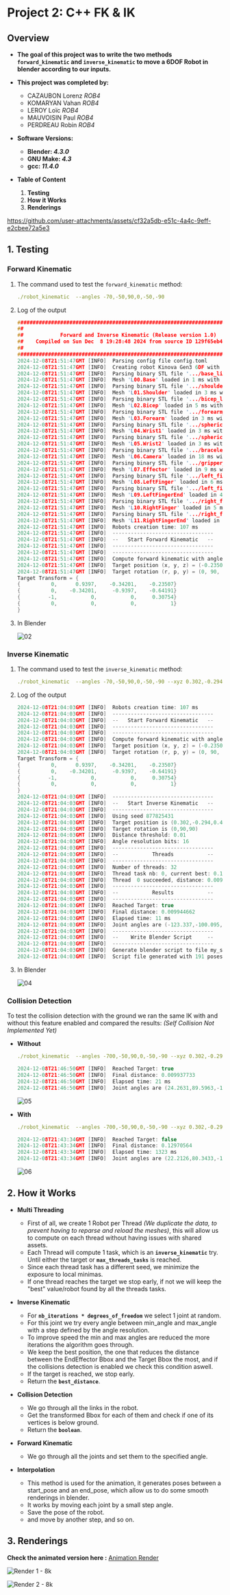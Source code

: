 # Project 2: C++ FK & IK


## Overview

-   **The goal of this project was to write the two methods `forward_kinematic` and `inverse_kinematic` to move a **6DOF Robot in blender** according to our inputs.**

-   **This project was completed by:**

    -   CAZAUBON Lorenz *ROB4*
    -   KOMARYAN Vahan *ROB4*
    -   LEROY Loïc *ROB4*
    -   MAUVOISIN Paul *ROB4*
    -   PERDREAU Robin *ROB4*

-   **Software Versions:**
    - **Blender: *4.3.0***
    - **GNU Make: *4.3***
    - **gcc: *11.4.0***
  
- **Table of Content**
  1. **Testing**
  2. **How it Works**
  3. **Renderings**



https://github.com/user-attachments/assets/cf32a5db-e51c-4a4c-9eff-e2cbee72a5e3



## 1. Testing

### Forward Kinematic

1.  The command used to test the `forward_kinematic` method:
   
    ```yaml
    ./robot_kinematic  --angles -70,-50,90,0,-50,-90
    ```
2.  Log of the output
   
    ```c
    ################################################################################
    ##                                                                            ##
    ##            Forward and Inverse Kinematic (Release version 1.0)             ##
    ##    Compiled on Sun Dec  8 19:28:48 2024 from source ID 129f65eb44a7+12     ##
    ##                                                                            ##
    ################################################################################
    2024-12-08T21:51:47GMT [INFO]  Parsing config file config.toml
    2024-12-08T21:51:47GMT [INFO]  Creating robot Kinova Gen3 6DF with vision
    2024-12-08T21:51:47GMT [INFO]  Parsing binary STL file '.../base_link.stl' with 209784 bytes
    2024-12-08T21:51:47GMT [INFO]  Mesh 'L00.Base' loaded in 1 ms with 2,126 vertices and 4,194 facets
    2024-12-08T21:51:47GMT [INFO]  Parsing binary STL file '.../shoulder_link.stl' with 476984 bytes
    2024-12-08T21:51:47GMT [INFO]  Mesh 'L01.Shoulder' loaded in 3 ms with 4,793 vertices and 9,538 facets
    2024-12-08T21:51:47GMT [INFO]  Parsing binary STL file '.../bicep_link.stl' with 783384 bytes
    2024-12-08T21:51:47GMT [INFO]  Mesh 'L02.Bicep' loaded in 5 ms with 7,845 vertices and 15,666 facets
    2024-12-08T21:51:47GMT [INFO]  Parsing binary STL file '.../forearm_link.stl' with 456284 bytes
    2024-12-08T21:51:47GMT [INFO]  Mesh 'L03.Forearm' loaded in 3 ms with 4,593 vertices and 9,124 facets
    2024-12-08T21:51:47GMT [INFO]  Parsing binary STL file '.../spherical_wrist_1_link.stl' with 546484 bytes
    2024-12-08T21:51:47GMT [INFO]  Mesh 'L04.Wrist1' loaded in 3 ms with 5,496 vertices and 10,928 facets
    2024-12-08T21:51:47GMT [INFO]  Parsing binary STL file '.../spherical_wrist_2_link.stl' with 516984 bytes
    2024-12-08T21:51:47GMT [INFO]  Mesh 'L05.Wrist2' loaded in 3 ms with 5,173 vertices and 10,338 facets
    2024-12-08T21:51:47GMT [INFO]  Parsing binary STL file '.../bracelet_with_vision_link.stl' with 2636684 bytes
    2024-12-08T21:51:47GMT [INFO]  Mesh 'L06.Camera' loaded in 18 ms with 25,945 vertices and 52,732 facets
    2024-12-08T21:51:47GMT [INFO]  Parsing binary STL file '.../gripper_base_link.stl' with 1277984 bytes
    2024-12-08T21:51:47GMT [INFO]  Mesh 'L07.Effector' loaded in 9 ms with 12,707 vertices and 25,558 facets
    2024-12-08T21:51:47GMT [INFO]  Parsing binary STL file '.../left_finger_prox_link.stl' with 865584 bytes
    2024-12-08T21:51:47GMT [INFO]  Mesh 'L08.LeftFinger' loaded in 6 ms with 8,655 vertices and 17,310 facets
    2024-12-08T21:51:47GMT [INFO]  Parsing binary STL file '.../left_finger_dist_link.stl' with 654484 bytes
    2024-12-08T21:51:47GMT [INFO]  Mesh 'L09.LeftFingerEnd' loaded in 4 ms with 6,546 vertices and 13,088 facets
    2024-12-08T21:51:47GMT [INFO]  Parsing binary STL file '.../right_finger_prox_link.stl' with 866584 bytes
    2024-12-08T21:51:47GMT [INFO]  Mesh 'L10.RightFinger' loaded in 5 ms with 8,665 vertices and 17,330 facets
    2024-12-08T21:51:47GMT [INFO]  Parsing binary STL file '.../right_finger_dist_link.stl' with 654484 bytes
    2024-12-08T21:51:47GMT [INFO]  Mesh 'L11.RightFingerEnd' loaded in 4 ms with 6,546 vertices and 13,088 facets
    2024-12-08T21:51:47GMT [INFO]  Robots creation time: 107 ms
    2024-12-08T21:51:47GMT [INFO]  ---------------------------------
    2024-12-08T21:51:47GMT [INFO]  --   Start Forward Kinematic   --
    2024-12-08T21:51:47GMT [INFO]  ---------------------------------
    2024-12-08T21:51:47GMT [INFO]  ---------------------------------
    2024-12-08T21:51:47GMT [INFO]  Compute forward kinematic with angles -70,-50,90,0,-50,-90
    2024-12-08T21:51:47GMT [INFO]  Target position (x, y, z) = (-0.23507285, -0.64191204, 0.30754)
    2024-12-08T21:51:47GMT [INFO]  Target rotation (r, p, y) = (0, 90, -109.99959)
    Target Transform = {
    {          0,      0.9397,    -0.34201,    -0.23507}
    {          0,    -0.34201,     -0.9397,    -0.64191}
    {         -1,           0,           0,     0.30754}
    {          0,           0,           0,           1}
    }
    ```

3. In Blender

    ![02](https://github.com/user-attachments/assets/01a4160b-1b9a-4db7-b353-e26ca908e71a)


### Inverse Kinematic

1.  The command used to test the `inverse_kinematic` method:
   
    ```yaml
    ./robot_kinematic  --angles -70,-50,90,0,-50,-90 --xyz 0.302,-0.294,0.486 --rpy 0,90,90
    ```
2.  Log of the output
   
    ```c
    2024-12-08T21:04:03GMT [INFO]  Robots creation time: 107 ms
    2024-12-08T21:04:03GMT [INFO]  ---------------------------------
    2024-12-08T21:04:03GMT [INFO]  --   Start Forward Kinematic   --
    2024-12-08T21:04:03GMT [INFO]  ---------------------------------
    2024-12-08T21:04:03GMT [INFO]  ---------------------------------
    2024-12-08T21:04:03GMT [INFO]  Compute forward kinematic with angles -70,-50,90,0,-50,-90
    2024-12-08T21:04:03GMT [INFO]  Target position (x, y, z) = (-0.23507285, -0.64191204, 0.30754)
    2024-12-08T21:04:03GMT [INFO]  Target rotation (r, p, y) = (0, 90, -109.99959)
    Target Transform = {
    {          0,      0.9397,    -0.34201,    -0.23507}
    {          0,    -0.34201,     -0.9397,    -0.64191}
    {         -1,           0,           0,     0.30754}
    {          0,           0,           0,           1}
    }
    2024-12-08T21:04:03GMT [INFO]  ---------------------------------
    2024-12-08T21:04:03GMT [INFO]  --   Start Inverse Kinematic   --
    2024-12-08T21:04:03GMT [INFO]  ---------------------------------
    2024-12-08T21:04:03GMT [INFO]  Using seed 877825431
    2024-12-08T21:04:03GMT [INFO]  Target position is (0.302,-0.294,0.486)
    2024-12-08T21:04:03GMT [INFO]  Target rotation is (0,90,90)
    2024-12-08T21:04:03GMT [INFO]  Distance threshold: 0.01
    2024-12-08T21:04:03GMT [INFO]  Angle resolution bits: 16
    2024-12-08T21:04:03GMT [INFO]  ---------------------------------
    2024-12-08T21:04:03GMT [INFO]  --           Threads           --
    2024-12-08T21:04:03GMT [INFO]  ---------------------------------
    2024-12-08T21:04:03GMT [INFO]  Number of threads: 32
    2024-12-08T21:04:03GMT [INFO]  Thread task nb: 0, current best: 0.1308731
    2024-12-08T21:04:03GMT [INFO]  Thread  0 succeeded, distance: 0.009944662
    2024-12-08T21:04:03GMT [INFO]  ---------------------------------
    2024-12-08T21:04:03GMT [INFO]  --           Results           --
    2024-12-08T21:04:03GMT [INFO]  ---------------------------------
    2024-12-08T21:04:03GMT [INFO]  Reached Target: true
    2024-12-08T21:04:03GMT [INFO]  Final distance: 0.009944662
    2024-12-08T21:04:03GMT [INFO]  Elapsed time: 11 ms
    2024-12-08T21:04:03GMT [INFO]  Joint angles are (-123.337,-100.095,-71.875,37.1317,-114.408,106.533)
    2024-12-08T21:04:03GMT [INFO]  ---------------------------------
    2024-12-08T21:04:03GMT [INFO]  --    Write Blender Script     --
    2024-12-08T21:04:03GMT [INFO]  ---------------------------------
    2024-12-08T21:04:03GMT [INFO]  Generate blender script to file my_script.py
    2024-12-08T21:04:03GMT [INFO]  Script file generated with 191 poses
    ```

3. In Blender

    ![04](https://github.com/user-attachments/assets/c37497b1-0c42-4939-b227-055596f305c4)



### Collision Detection

To test the collision detection with the ground we ran the same IK with and without this feature enabled and compared the results: *(Self Collision Not Implemented Yet)*

- **Without**

    ```yaml
    ./robot_kinematic  --angles -700,-50,90,0,-50,-90 --xyz 0.302,-0.294,0.036 --rpy 0,70,-90
    ```

    ```c
    2024-12-08T21:46:50GMT [INFO]  Reached Target: true
    2024-12-08T21:46:50GMT [INFO]  Final distance: 0.009937733
    2024-12-08T21:46:50GMT [INFO]  Elapsed time: 21 ms
    2024-12-08T21:46:50GMT [INFO]  Joint angles are (24.2631,89.5963,-105.149,-71.0075,114.124,75.3002)
    ```

    ![05](https://github.com/user-attachments/assets/2f7ecead-5a99-454b-9eec-d5106b1b6f2c)


- **With**

    ```yaml
    ./robot_kinematic  --angles -700,-50,90,0,-50,-90 --xyz 0.302,-0.294,0.036 --rpy 0,70,-90  --method collisions
    ```

    ```c
    2024-12-08T21:43:34GMT [INFO]  Reached Target: false
    2024-12-08T21:43:34GMT [INFO]  Final distance: 0.12970564
    2024-12-08T21:43:34GMT [INFO]  Elapsed time: 1323 ms
    2024-12-08T21:43:34GMT [INFO]  Joint angles are (22.2126,80.3433,-112.476,-70.9084,97.0316,77.2117)
    ```

    ![06](https://github.com/user-attachments/assets/be3cbccc-aac1-472d-bd15-ea2e38c37a9d)

## 2. How it Works

  - **Multi Threading**
  
    - First of all, we create 1 Robot per Thread *(We duplicate the data, to prevent having to reparse and reload the meshes)*, this will allow us to compute on each thread without having issues with shared assets.
    - Each Thread will compute 1 task, which is an **`inverse_kinematic`** try. Until either the target or **`max_threads_tasks`** is reached.
    - Since each thread task has a different seed, we minimize the exposure to local minimas.
    - If one thread reaches the target we stop early, if not we will keep the "best" value/robot found by all the threads tasks.

  - **Inverse Kinematic**
    - For **`nb_iterations * degrees_of_freedom`** we select 1 joint at random.
    - For this joint we try every angle between min_angle and max_angle with a step defined by the angle resolution.
    - To improve speed the min and max angles are reduced the more iterations the algorithm goes through.
    - We keep the best position, the one that reduces the distance between the EndEffector Bbox and the Target Bbox the most, and if the collisions detection is enabled we check this condition aswell.
    - If the target is reached, we stop early.
    - Return the **`best_distance`**.
  
  - **Collision Detection**
    - We go through all the links in the robot.
    - Get the transformed Bbox for each of them and check if one of its vertices is below ground.
    - Return the **`boolean`**.
  
  - **Forward Kinematic**
    - We go through all the joints and set them to the specified angle.
  
  - **Interpolation**
    - This method is used for the animation, it generates poses between a start_pose and an end_pose, which allow us to do some smooth renderings in blender.
    - It works by moving each joint by a small step angle.
    - Save the pose of the robot.
    - and move by another step, and so on.



## 3. Renderings

**Check the animated version here :**
[Animation Render](https://www.youtube.com/watch?v=daHiqhC2Z_U)

![Render 1 - 8k](02_.png)

![Render 2 - 8k](render_01-1.png)

